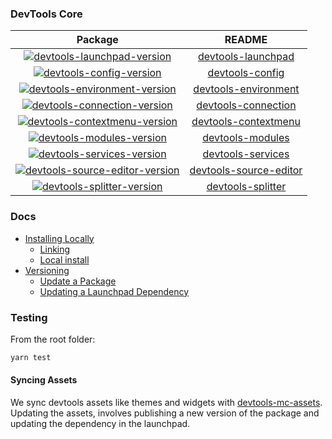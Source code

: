 ### DevTools Core

|Package|README|
|:----:|:---:|
| [![devtools-launchpad-version]][devtools-launchpad-pkg] | [devtools-launchpad] |
| [![devtools-config-version]][devtools-config-pkg] | [devtools-config] |
| [![devtools-environment-version]][devtools-environment-pkg] | [devtools-environment] |
| [![devtools-connection-version]][devtools-connection-pkg] | [devtools-connection] |
| [![devtools-contextmenu-version]][devtools-contextmenu-pkg] | [devtools-contextmenu] |
| [![devtools-modules-version]][devtools-modules-pkg] | [devtools-modules] |
| [![devtools-services-version]][devtools-services-pkg] | [devtools-services] |
| [![devtools-source-editor-version]][devtools-source-editor-pkg] | [devtools-source-editor] |
| [![devtools-splitter-version]][devtools-splitter-pkg] | [devtools-splitter] |

### Docs

- [Installing Locally](./docs/local-development.md#installing-locally)
  - [Linking](./docs/local-development.md#linking)
  - [Local install](./docs/local-development.md#local-install)
- [Versioning](./docs/versioning.md)
  - [Update a Package](./docs/versioning.md#update-a-package)
  - [Updating a Launchpad Dependency](./docs/versioning.md#updating-a-launchpad-dependency)

### Testing

From the root folder:

```js
yarn test
```

#### Syncing Assets

We sync devtools assets like themes and widgets with [devtools-mc-assets][dma].
Updating the assets, involves publishing a new version of the package and updating
the dependency in the launchpad.

[devtools-launchpad-version]:https://img.shields.io/npm/v/devtools-launchpad.svg
[devtools-launchpad-pkg]:https://npmjs.org/package/devtools-launchpad
[devtools-launchpad]:./packages/devtools-launchpad/#readme

[devtools-config-version]:https://img.shields.io/npm/v/devtools-config.svg
[devtools-config-pkg]:https://npmjs.org/package/devtools-config
[devtools-config]:./packages/devtools-config/#readme

[devtools-environment-version]:https://img.shields.io/npm/v/devtools-environment.svg
[devtools-environment-pkg]:https://npmjs.org/package/devtools-environment
[devtools-environment]:./packages/devtools-environment/#readme

[devtools-modules-version]:https://img.shields.io/npm/v/devtools-modules.svg
[devtools-modules-pkg]:https://npmjs.org/package/devtools-modules
[devtools-modules]:./packages/devtools-modules/#readme

[devtools-contextmenu-version]:https://img.shields.io/npm/v/devtools-contextmenu.svg
[devtools-contextmenu-pkg]:https://npmjs.org/package/devtools-contextmenu
[devtools-contextmenu]:./packages/devtools-contextmenu/#readme

[devtools-connection-version]:https://img.shields.io/npm/v/devtools-connection.svg
[devtools-connection-pkg]:https://npmjs.org/package/devtools-connection
[devtools-connection]:./packages/devtools-connection/#readme

[devtools-services-version]:https://img.shields.io/npm/v/devtools-services.svg
[devtools-services-pkg]:https://npmjs.org/package/devtools-services
[devtools-services]:./packages/devtools-services/#readme

[devtools-source-editor-version]:https://img.shields.io/npm/v/devtools-source-editor.svg
[devtools-source-editor-pkg]:https://npmjs.org/package/devtools-source-editor
[devtools-source-editor]:./packages/devtools-source-editor/#readme

[devtools-splitter-version]:https://img.shields.io/npm/v/devtools-splitter.svg
[devtools-splitter-pkg]:https://npmjs.org/package/devtools-splitter
[devtools-splitter]:./packages/devtools-splitter/#readme

[dma]: https://github.com/jasonLaster/devtools-mc-assets

